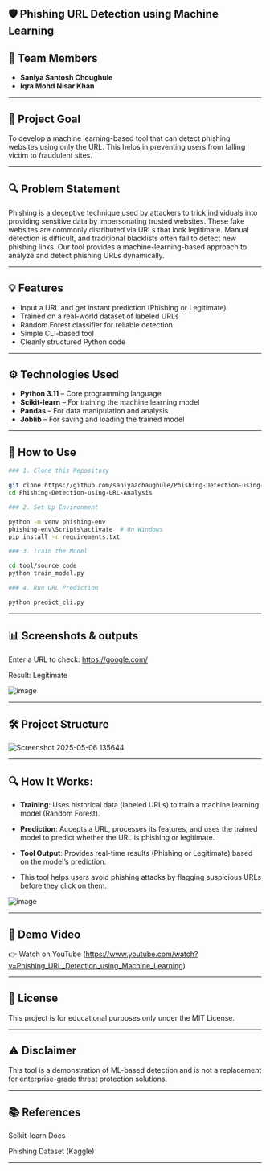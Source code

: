 ## 🛡️ Phishing URL Detection using Machine Learning

## 👥 Team Members
- **Saniya Santosh Choughule**
- **Iqra Mohd Nisar Khan**
  
---

## 🧠 Project Goal
To develop a machine learning-based tool that can detect phishing websites using only the URL. This helps in preventing users from falling victim to fraudulent sites.

---

## 🔍 Problem Statement

Phishing is a deceptive technique used by attackers to trick individuals into providing sensitive data by impersonating trusted websites. These fake websites are commonly distributed via URLs that look legitimate. Manual detection is difficult, and traditional blacklists often fail to detect new phishing links. Our tool provides a machine-learning-based approach to analyze and detect phishing URLs dynamically.

---

## 💡 Features

- Input a URL and get instant prediction (Phishing or Legitimate)
- Trained on a real-world dataset of labeled URLs
- Random Forest classifier for reliable detection
- Simple CLI-based tool
- Cleanly structured Python code

---

## ⚙️ Technologies Used

- **Python 3.11** – Core programming language
- **Scikit-learn** – For training the machine learning model
- **Pandas** – For data manipulation and analysis
- **Joblib** – For saving and loading the trained model

---
## 🧪 How to Use
```bash
### 1. Clone this Repository

git clone https://github.com/saniyaachaughule/Phishing-Detection-using-URL-Analysis
cd Phishing-Detection-using-URL-Analysis

### 2. Set Up Environment

python -m venv phishing-env
phishing-env\Scripts\activate  # On Windows
pip install -r requirements.txt

### 3. Train the Model

cd tool/source_code
python train_model.py

### 4. Run URL Prediction

python predict_cli.py
```
---

## 📊 Screenshots & outputs 

Enter a URL to check: https://google.com/

Result: Legitimate

![image](https://github.com/user-attachments/assets/8bb42e88-126b-46b5-9b94-a8d376c5bbc1)

---

## 🛠️ Project Structure

![Screenshot 2025-05-06 135644](https://github.com/user-attachments/assets/cdb43972-37f5-42f7-bbb3-3c6d967fdd2b)


---

## 🔍 How It Works:

- **Training**: Uses historical data (labeled URLs) to train a machine learning model (Random Forest).

- **Prediction**: Accepts a URL, processes its features, and uses the trained model to predict whether the URL is phishing or legitimate.

- **Tool Output**: Provides real-time results (Phishing or Legitimate) based on the model’s prediction.

- This tool helps users avoid phishing attacks by flagging suspicious URLs before they click on them.

![image](https://github.com/user-attachments/assets/cbf7de19-6ab5-4f23-a7fe-37b960e83df5)

---

## 🎥 Demo Video
👉 Watch on YouTube (https://www.youtube.com/watch?v=Phishing_URL_Detection_using_Machine_Learning)

---

## 📄 License
This project is for educational purposes only under the MIT License.

---

## ⚠️ Disclaimer
This tool is a demonstration of ML-based detection and is not a replacement for enterprise-grade threat protection solutions.

---

## 📚 References
Scikit-learn Docs

Phishing Dataset (Kaggle)

---
